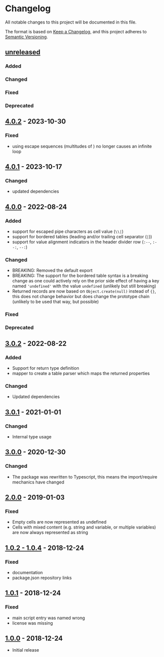 # Changelog
All notable changes to this project will be documented in this file.

The format is based on [Keep a Changelog](https://keepachangelog.com/en/1.0.0/),
and this project adheres to [Semantic Versioning](https://semver.org/spec/v2.0.0.html).

## [unreleased]

### Added
### Changed
### Fixed
### Deprecated


## [4.0.2] - 2023-10-30

### Fixed
- using escape sequences (multitudes of \) no longer causes an infinite loop


## [4.0.1] - 2023-10-17

### Changed
- updated dependencies


## [4.0.0] - 2022-08-24

### Added
- support for escaped pipe characters as cell value (`\\|`)
- support for bordered tables (leading and/or trailing cell separator (`|`))
- support for value alignment indicators in the header divider row (`:--`, `:--:`, `--:`)

### Changed
- BREAKING: Removed the default export
- BREAKING: The support for the bordered table syntax is a breaking change as one could actively rely on the prior side effect of having a key named `'undefined'` with the value `undefined` (unlikely but still breaking)
- Returned records are now based on `Object.create(null)` instead of `{}`, this does not change behavior but does change the prototype chain (unlikely to be used that way, but possible)

### Fixed
### Deprecated


## [3.0.2] - 2022-08-22

### Added
- Support for return type definition
- mapper to create a table parser which maps the returned properties

### Changed
- Updated dependencies


## [3.0.1] - 2021-01-01

### Changed
- Internal type usage

## [3.0.0] - 2020-12-30

### Changed
- The package was rewritten to Typescript, this means the import/require mechanics have changed


## [2.0.0] - 2019-01-03

### Fixed
- Empty cells are now represented as undefined
- Cells with mixed content (e.g. string and variable, or multiple variables) are now always represented as string


## [1.0.2 - 1.0.4] - 2018-12-24

### Fixed
- documentation
- package.json repository links


## [1.0.1] - 2018-12-24

### Fixed
- main script entry was named wrong
- license was missing


## [1.0.0] - 2018-12-24
- Initial release


[unreleased]: https://github.com/rspieker/template-literal-table/compare/v4.0.2...HEAD
[4.0.2]: https://github.com/rspieker/template-literal-table/compare/v4.0.1...v4.0.2
[4.0.1]: https://github.com/rspieker/template-literal-table/compare/v4.0.0...v4.0.1
[4.0.0]: https://github.com/rspieker/template-literal-table/compare/v3.0.2...v4.0.0
[3.0.2]: https://github.com/rspieker/template-literal-table/compare/v3.0.1...v3.0.2
[3.0.1]: https://github.com/rspieker/template-literal-table/compare/v3.0.0...v3.0.1
[3.0.0]: https://github.com/rspieker/template-literal-table/compare/v2.0.0...v3.0.0
[2.0.0]: https://github.com/rspieker/template-literal-table/compare/v1.0.4...v2.0.0
[1.0.2 - 1.0.4]: https://github.com/rspieker/template-literal-table/compare/v1.0.1...v1.0.4
[1.0.1]: https://github.com/rspieker/template-literal-table/compare/v1.0.0...v1.0.1
[1.0.0]: https://github.com/rspieker/template-literal-table/releases/tag/v1.0.0